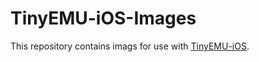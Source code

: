 # TinyEMU-iOS-Images

This repository contains imags for use with [TinyEMU-iOS].

[TinyEMU-iOS]: https://github.com/fernandotcl/TinyEMU-iOS
